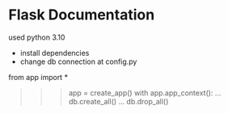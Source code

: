 # Flask Documentation
used python 3.10
- install dependencies
- change db connection at config.py

from app import *
>>> app = create_app()
>>> with app.app_context():
...     db.create_all()
...     db.drop_all()     


